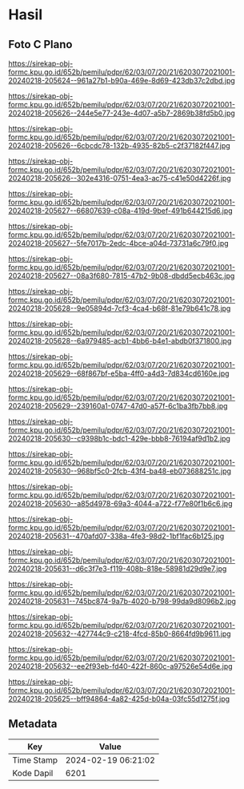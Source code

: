 # Hasil

## Foto C Plano

https://sirekap-obj-formc.kpu.go.id/652b/pemilu/pdpr/62/03/07/20/21/6203072021001-20240218-205624--961a27b1-b90a-469e-8d69-423db37c2dbd.jpg

https://sirekap-obj-formc.kpu.go.id/652b/pemilu/pdpr/62/03/07/20/21/6203072021001-20240218-205626--244e5e77-243e-4d07-a5b7-2869b38fd5b0.jpg

https://sirekap-obj-formc.kpu.go.id/652b/pemilu/pdpr/62/03/07/20/21/6203072021001-20240218-205626--6cbcdc78-132b-4935-82b5-c2f37182f447.jpg

https://sirekap-obj-formc.kpu.go.id/652b/pemilu/pdpr/62/03/07/20/21/6203072021001-20240218-205626--302e4316-0751-4ea3-ac75-c41e50d4226f.jpg

https://sirekap-obj-formc.kpu.go.id/652b/pemilu/pdpr/62/03/07/20/21/6203072021001-20240218-205627--66807639-c08a-419d-9bef-491b644215d6.jpg

https://sirekap-obj-formc.kpu.go.id/652b/pemilu/pdpr/62/03/07/20/21/6203072021001-20240218-205627--5fe7017b-2edc-4bce-a04d-73731a6c79f0.jpg

https://sirekap-obj-formc.kpu.go.id/652b/pemilu/pdpr/62/03/07/20/21/6203072021001-20240218-205627--08a3f680-7815-47b2-9b08-dbdd5ecb463c.jpg

https://sirekap-obj-formc.kpu.go.id/652b/pemilu/pdpr/62/03/07/20/21/6203072021001-20240218-205628--9e05894d-7cf3-4ca4-b68f-81e79b641c78.jpg

https://sirekap-obj-formc.kpu.go.id/652b/pemilu/pdpr/62/03/07/20/21/6203072021001-20240218-205628--6a979485-acb1-4bb6-b4e1-abdb0f371800.jpg

https://sirekap-obj-formc.kpu.go.id/652b/pemilu/pdpr/62/03/07/20/21/6203072021001-20240218-205629--68f867bf-e5ba-4ff0-a4d3-7d834cd6160e.jpg

https://sirekap-obj-formc.kpu.go.id/652b/pemilu/pdpr/62/03/07/20/21/6203072021001-20240218-205629--239160a1-0747-47d0-a57f-6c1ba3fb7bb8.jpg

https://sirekap-obj-formc.kpu.go.id/652b/pemilu/pdpr/62/03/07/20/21/6203072021001-20240218-205630--c9398b1c-bdc1-429e-bbb8-76194af9d1b2.jpg

https://sirekap-obj-formc.kpu.go.id/652b/pemilu/pdpr/62/03/07/20/21/6203072021001-20240218-205630--968bf5c0-2fcb-43f4-ba48-eb073688251c.jpg

https://sirekap-obj-formc.kpu.go.id/652b/pemilu/pdpr/62/03/07/20/21/6203072021001-20240218-205630--a85d4978-69a3-4044-a722-f77e80f1b6c6.jpg

https://sirekap-obj-formc.kpu.go.id/652b/pemilu/pdpr/62/03/07/20/21/6203072021001-20240218-205631--470afd07-338a-4fe3-98d2-1bf1fac6b125.jpg

https://sirekap-obj-formc.kpu.go.id/652b/pemilu/pdpr/62/03/07/20/21/6203072021001-20240218-205631--d6c3f7e3-f119-408b-818e-58981d29d9e7.jpg

https://sirekap-obj-formc.kpu.go.id/652b/pemilu/pdpr/62/03/07/20/21/6203072021001-20240218-205631--745bc874-9a7b-4020-b798-99da9d8096b2.jpg

https://sirekap-obj-formc.kpu.go.id/652b/pemilu/pdpr/62/03/07/20/21/6203072021001-20240218-205632--427744c9-c218-4fcd-85b0-8664fd9b9611.jpg

https://sirekap-obj-formc.kpu.go.id/652b/pemilu/pdpr/62/03/07/20/21/6203072021001-20240218-205632--ee2f93eb-fd40-422f-860c-a97526e54d6e.jpg

https://sirekap-obj-formc.kpu.go.id/652b/pemilu/pdpr/62/03/07/20/21/6203072021001-20240218-205625--bff94864-4a82-425d-b04a-03fc55d1275f.jpg


## Metadata

| Key        | Value               |
| ---------- | ------------------- |
| Time Stamp | 2024-02-19 06:21:02 |
| Kode Dapil | 6201                |



